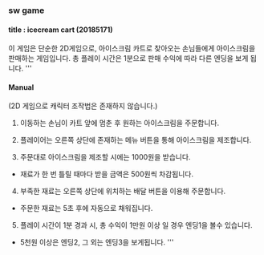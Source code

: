 ### sw game
#### title : icecream cart (20185171)

이 게임은 단순한 2D게임으로, 아이스크림 카트로 찾아오는 손님들에게 아이스크림을 판매하는 게임입니다.
총 플레이 시간은 1분으로 판매 수익에 따라 다른 엔딩을 보게 됩니다.
'''
#### Manual
(2D 게임으로 캐릭터 조작법은 존재하지 않습니다.)
1. 이동하는 손님이 카트 앞에 멈춘 후 원하는 아이스크림을 주문합니다.

2. 플레이어는 오른쪽 상단에 존재하는 메뉴 버튼을 통해 아이스크림을 제조합니다.

3. 주문대로 아이스크림을 제조할 시에는 1000원을 받습니다.
  + 재료가 한 번 틀릴 때마다 받을 금액은 500원씩 차감됩니다.
  
4. 부족한 재료는 오른쪽 상단에 위치하는 배달 버튼을 이용해 주문합니다.
  + 주문한 재료는 5초 후에 자동으로 채워집니다.
  
5. 플레이 시간이 1분 경과 시, 총 수익이 1만원 이상 일 경우 엔딩1을 볼수 있습니다.
  + 5천원 이상은 엔딩2, 그 외는 엔딩3을 보게됩니다.
'''
